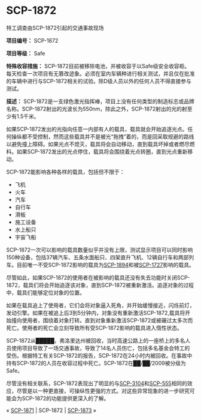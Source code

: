 # SCP-1872
                        




特工调查由SCP-1872引起的交通事故现场



**项目编号：** SCP-1872

**项目等级：** Safe

**特殊收容措施：** SCP-1872目前被移除电池，并被收容于以Safe级安全收容柜。每天检查一次项目有无篡改迹象。必须在室内车辆种进行相关测试，并且仅在批准的车辆中进行与SCP-1872相关的试验。除D级人员以外的任何人员不得直接参与测试。

**描述：** SCP-1872是一支绿色激光指挥棒，项目上没有任何类型的制造标志或品牌名称。SCP-1872射出的光波长为550nm，除此之外，SCP-1872射出的光的射至少有1.5千米。

如果SCP-1872发出的光指向任意一内部有人的载具，载具就会开始追逐光点。任何操纵都不受控制，然而这些载具并不是被光“拖拽”着的，而是回采取规避的路线以避免撞上障碍。如果光点不熄灭，载具将会自动移动，直到载具坏掉或者燃尽燃料。如果SCP-1872发出的光点停住，载具将会围绕着光点转圈，直到光点重新移动。

SCP-1872能影响各种各样的载具，包括但不限于：

- 飞机
- 火车
- 汽车
- 自行车
- 滑板
- 施工设备
- 水上船只
- 宇宙飞船

SCP-1872一次可以影响的载具数量似乎并没有上限，测试显示项目可以同时影响150种设备，包括37辆汽车、五条水面船只、四架直升飞机、12辆自行车和两部列车。目前唯一不受SCP-1872影响的载具为[SCP-1894](/scp-1894)和被[SCP-1727](/scp-1727)影响的载具。

尽管如此，如果SCP-1872的使用者在被影响的载具还没有失去功能时关闭SCP-1872，载具们将会开始追逐该对象，直到SCP-1872被重新激活。追逐对象的过程中，载具们能够定位对象的位置。

如果在载具追上了使用者，它们会将对象逼入死角，并开始缓慢接近，闪烁前灯，发动引擎。如果在被追上后3到5分钟内，对象没有重新激活SCP-1872,载具将开始撞向使用者，围绕着对象打转。直到对象重新激活SCP-1872或被碾过太多次而死亡。使用者的死亡会立刻导致所有受SCP-1872影响的载具进入惰性状态。

SCP-1872从█████，弗洛里达州被回收，当时高速公路上的一座桥上的多名人员使用项目导致了一场交通事故，导致了14名人员伤亡，包括多名基金会特工的受伤。根据特工有关SCP-1872的报告，SCP-1872在24小时内被回收。在事故中持有SCP-1872的人员在收容过程中死亡。SCP-1872在██/██/2009被分级为Safe。

尽管没有相关联系，SCP-1872表现出了明显的与[SCP-3104](/scp-3104)和[SCP-555](/scp-555)相同的效应，尽管是以一种更直接，可操纵性更强的方式。对这些异常现象的进一步研究可能会为SCP-1872的功能提供更深入的了解。



« [SCP-1871](/scp-1871) | SCP-1872 | <a shape='rect' class='newpage' href='/scp-1873'>SCP-1873</a> »





                    